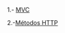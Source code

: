 1.- [MVC](https://github.com/srtabarbie/Indice/tree/master/MVC)

2.-[Métodos HTTP](https://github.com/srtabarbie/Indice/blob/master/Metodos%20HTTP/README.md)
